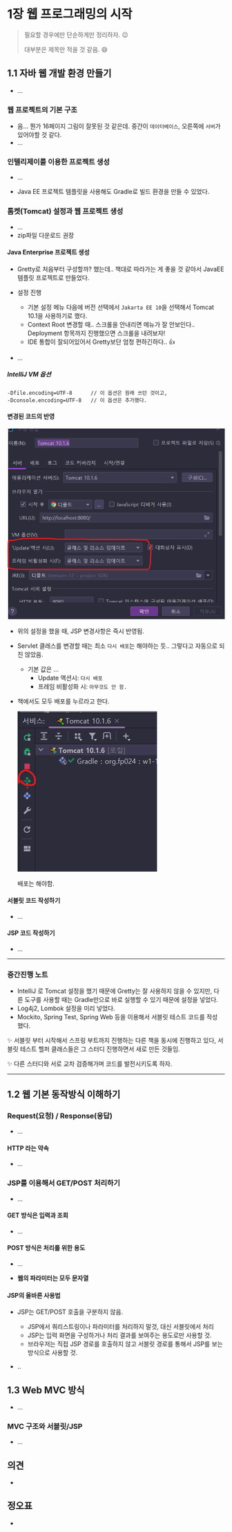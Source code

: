 # 1장 웹 프로그래밍의 시작

> 필요할 경우에만 단순하게만 정리하자.  😉
>
> 대부분은 제목만 적을 것 같음. 😄



## 1.1 자바 웹 개발 환경 만들기

* ...

### 웹 프로젝트의 기본 구조

* 음... 뭔가 16페이지 그림이 잘못된 것 같은데. 중간이 `데이터베이스`, 오른쪽에 `서버`가 있어야할 것 같다.
* ...

### 인텔리제이를 이용한 프로젝트 생성

* ...

* Java EE 프로젝트 템플릿을 사용해도 Gradle로 빌드 환경을 만들 수 있었다.

  

  

### 톰켓(Tomcat) 설정과 웹 프로젝트 생성

* ...
* zip파일 다운로드 권장

#### Java Enterprise 프로젝트 생성

* Gretty로 처음부터 구성할까? 했는데.. 책대로 따라가는 게 좋을 것 같아서 JavaEE 템플릿 프로젝트로 만들었다.
* 설정 진행
  * 기본 설정 메뉴 다음에 버전 선택에서 `Jakarta EE 10`을 선택해서 Tomcat 10.1을 사용하기로 했다.
  * Context Root 변경할 때.. 스크롤을 안내리면 메뉴가 잘 안보인다.. Deployment 항목까지 진행했으면 스크롤을 내려보자!
  * IDE 통합이 잘되어있어서 Gretty보단 엄청 편하긴하다.. 👍

* ... 

##### IntelliJ VM 옵션

```
-Dfile.encoding=UTF-8      // 이 옵션은 원래 쓰던 것이고,
-Dconsole.encoding=UTF-8   // 이 옵션은 추가했다.
```



#### 변경된 코드의 반영

![image-20230304054148112](doc-resources/image-20230304054148112.png)

* 위의 설정을 했을 때, JSP 변경사항은 즉시 반영됨.

* Servlet 클래스를 변경할 때는 최소 `다시 배포`는 해야하는 듯.. 그렇다고 자동으로 되진 않았음.

  * 기본 값은 ...
    * Update 액션시: `다시 배포`
    * 프레임 비활성화 시: `아무것도 안 함.`

* 책에서도 모두 배포를 누르라고 한다.

  ![image-20230304060023686](doc-resources\image-20230304060023686.png)

  배포는 해야함.



#### 서블릿 코드 작성하기

* ...

#### JSP 코드 작성하기

* ...



----

### 중간진행 노트

* IntelliJ 로 Tomcat 설정을 했기 때문에 Gretty는 잘 사용하지 않을 수 있지만, 다른 도구를 사용할 때는 Gradle만으로 바로 실행할 수 있기 때문에 설정을 넣었다.
* Log4j2, Lombok 설정을 미리 넣었다.
* Mockito, Spring Test, Spring Web 등을 이용해서 서블릿 테스트 코드를 작성 했다.
  

✨ 서블릿 부터 시작해서 스프링 부트까지 진행하는 다른 책을 동시에 진행하고 있다, 서블릿 테스트 헬퍼 클래스들은 그 스터디 진행하면서 새로 만든 것들임.

✨ 다른 스터디와 서로 교차 검증해가며 코드를 발전시키도록 하자.

---



## 1.2 웹 기본 동작방식 이해하기

### Request(요청) / Response(응답)

* ...

#### HTTP 라는 약속

* ...



### JSP를 이용해서 GET/POST 처리하기

* ...

#### GET 방식은 입력과 조회

* ...

#### POST 방식은 처리를 위한 용도

* ...

* **웹의 파라미터는 모두 문자열**

  

#### JSP의 올바른 사용법

* JSP는 GET/POST 호출을 구분하지 않음.
  * JSP에서 쿼리스트링이나 파라미터를 처리하지 말것, 대신 서블릿에서 처리
  * JSP는 입력 화면을 구성하거나 처리 결과를 보여주는 용도로만 사용할 것.
  * 브라우저는 직접 JSP 경로를 호출하지 않고 서블릿 경로를 통해서 JSP를 보는 방식으로 사용할 것.

* ..



## 1.3 Web MVC 방식

* ...

### MVC 구조와 서블릿/JSP

* ...







## 

## 의견

* 
  
  

## 정오표

* 